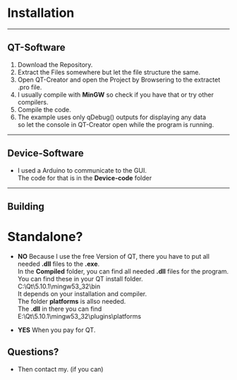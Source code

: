 # Installation
***
## QT-Software
1. Download the Repository.
2. Extract the Files somewhere but let the file structure the same.
3. Open QT-Creator and open the Project by Browsering to the extractet .pro file.
4. I usually compile with **MinGW** so check if you have that or try other compilers.
5. Compile the code.
6. The example uses only qDebug() outputs for displaying any data  
so let the console in QT-Creator open while the program is running.
***
## Device-Software
* I used a Arduino to communicate to the GUI.  
The code for that is in the **Device-code** folder
***

## Building
# Standalone?
* **NO** Because I use the free Version of QT, there you have to put all needed **.dll** files to the **.exe**.  
In the **Compiled** folder, you can find all needed **.dll** files for the program. You can find these in your QT install folder.  
C:\Qt\5.10.1\mingw53_32\bin  
It depends on your installation and compiler.  
The folder **platforms** is allso needed.  
The **.dll** in there you can find  
E:\Qt\5.10.1\mingw53_32\plugins\platforms  
  
* **YES** When you pay for QT.

## Questions?
* Then contact my. (if you can)
